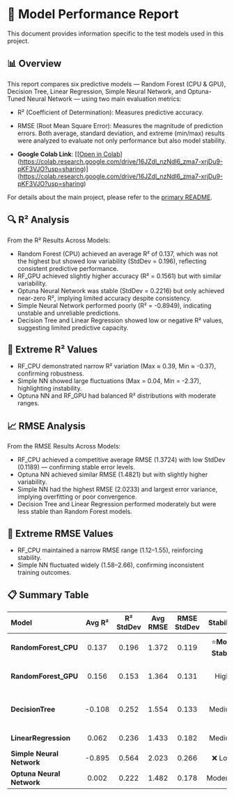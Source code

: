 # 🧠 Model Performance Report
This document provides information specific to the test models used in this project.

## 📊 Overview

This report compares six predictive models — Random Forest (CPU & GPU), Decision Tree, Linear Regression, Simple Neural Network, and Optuna-Tuned Neural Network — using two main evaluation metrics:
- R² (Coefficient of Determination): Measures predictive accuracy.
- RMSE (Root Mean Square Error): Measures the magnitude of prediction errors.
Both average, standard deviation, and extreme (min/max) results were analyzed to evaluate not only performance but also model stability.

- **Google Colab Link**: [[[Open in Colab](https://colab.research.google.com/drive/1kiy3xlwGESkbauCGqKnKfT0ZrVDcKzBq#scrollTo=8pnzuKkO87oc)](https://colab.research.google.com/drive/16JZdl_nzNdl6_zma7-xrjDu9-pKF3VJO?usp=sharing)](https://colab.research.google.com/drive/16JZdl_nzNdl6_zma7-xrjDu9-pKF3VJO?usp=sharing)

For details about the main project, please refer to the [primary README](README.md).

## 🔍 R² Analysis
From the R² Results Across Models:
- Random Forest (CPU) achieved an average R² of 0.137, which was not the highest but showed low variability (StdDev = 0.196), reflecting consistent predictive performance.
- RF_GPU achieved slightly higher accuracy (R² = 0.1561) but with similar variability.
- Optuna Neural Network was stable (StdDev = 0.2216) but only achieved near-zero R², implying limited accuracy despite consistency.
- Simple Neural Network performed poorly (R² = -0.8949), indicating unstable and unreliable predictions.
- Decision Tree and Linear Regression showed low or negative R² values, suggesting limited predictive capacity.

## 🧩 Extreme R² Values
- RF_CPU demonstrated narrow R² variation (Max ≈ 0.39, Min ≈ -0.37), confirming robustness.
- Simple NN showed large fluctuations (Max = 0.04, Min = -2.37), highlighting instability.
- Optuna NN and RF_GPU had balanced R² distributions with moderate ranges.

## 📈 RMSE Analysis
From the RMSE Results Across Models:
- RF_CPU achieved a competitive average RMSE (1.3724) with low StdDev (0.1189) — confirming stable error levels.
- Optuna NN achieved similar RMSE (1.4821) but with slightly higher variability.
- Simple NN had the highest RMSE (2.0233) and largest error variance, implying overfitting or poor convergence.
- Decision Tree and Linear Regression performed moderately but were less stable than Random Forest models.

## 🧩 Extreme RMSE Values
- RF_CPU maintained a narrow RMSE range (1.12–1.55), reinforcing stability.
- Simple NN fluctuated widely (1.58–2.66), confirming inconsistent training outcomes.

## 📋 Summary Table
| Model         | Avg R² | R² StdDev | Avg RMSE | RMSE StdDev |     Stability                 | Performance Summary                       |
| :------------------------ | :----: | :-------: | :------: | :---------: | :-----------------: | :-------------------------------------- |
| **RandomForest_CPU**      |  0.137 |   0.196   |   1.372  |    0.119    | ⭐**Most Stable**   | Reliable, balanced model                |
| **RandomForest_GPU**      |  0.156 |   0.153   |   1.364  |    0.131    |        High         | Slightly higher R², similar consistency |
| **DecisionTree**          | -0.108 |   0.252   |   1.554  |    0.133    |       Medium        | Unstable, weak predictive power         |
| **LinearRegression**      |  0.062 |   0.236   |   1.433  |    0.182    |       Medium        | Simple but underperforms                |
| **Simple Neural Network** | -0.895 |   0.564   |   2.023  |    0.266    |       ❌ Low       | Unstable and overfits easily             |
| **Optuna Neural Network** |  0.002 |   0.222   |   1.482  |    0.178    |      Moderate       | Stable but not optimal                  |
